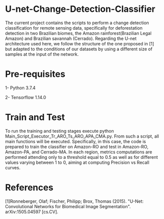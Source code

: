 # U-net-Change-Detection-Classifier
The current project contains the scripts to perform a change detection classification for remote sensing data, specifically for deforestation detection in two Brazilian biomes, the Amazon rainforest(Brazilian Legal Amazon) and Brazilian savannah (Cerrado). Regarding the U-net architecture used here, we follow the structure of the one proposed in [1] but adapted to the conditions of our datasets by using a different size of samples at the input of the network.

# Pre-requisites
1- Python 3.7.4

2- Tensorflow 1.14.0

# Train and Test
To run the training and testing stages execute python Main_Script_Executor_Tr_ARO_Ts_ARO_APA_CMA.py. From such a script, all main functions will be executed. Specifically, in this case, the code is prepared to train the classifier on Amazon-RO and test in Amazon-RO, Amazon-PA, and Cerrado-MA. In each region, metrics computations are performed attending only to a threshold equal to 0.5 as well as for different values varying between 1 to 0, aiming at computing Precision vs Recall curves.

# References
[1]Ronneberger, Olaf; Fischer, Philipp; Brox, Thomas (2015). "U-Net: Convolutional Networks for Biomedical Image Segmentation". arXiv:1505.04597 [cs.CV].
